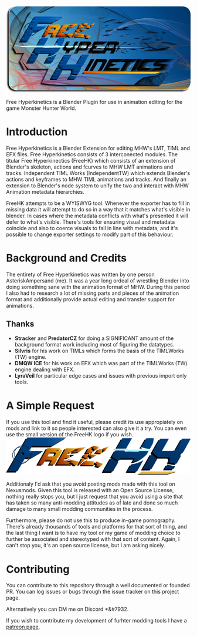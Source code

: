 ![Project Logo](https://github.com/AsteriskAmpersand/MHW-Free-HyperKinetics/blob/main/icons/HKLogo.fw.png?raw=true)

Free Hyperkinetics is a Blender Plugin for use in animation editing for the game Monster Hunter World. 

# Introduction

Free Hyperkinetics is a Blender Extension for editing MHW's LMT, TIML and EFX files. Free Hyperkinetics consists of 3 interconected modules. The titular Free Hyperkinectics (FreeHK) which consists of an extension of Blender's skeleton, actions and fcurves to MHW LMT animations and tracks. Independent TIML Works (IndependentTW) which extends Blender's actions and keyframes to MHW TIML animations and tracks. And finally an extension to Blender's node system to unify the two and interact with MHW Animation metadata hierarchies.

FreeHK attempts to be a WYISWYG tool. Whenever the exporter has to fill in missing data it will attempt to do so in a way that it matches what's visible in blender. In cases where the metadata conflicts with what's presented it will defer to what's visible. There's tools for ensuring visual and metadata coincide and also to coerce visuals to fall in line with metadata, and it's possible to change exporter settings to modify part of this behaviour.

# Background and Credits

The entirety of Free Hyperkinetics was written by one person AsteriskAmpersand (me). It was a year long ordeal of wrestling Blender into doing something sane with the animation format of MHW. During this period I also had to research a lot of missing parts and pieces of the animation format and additionally provide actual editing and transfer support for animations. 

## Thanks
* **Stracker** and **PredatorCZ** for doing a SIGNIFICANT amount of the background format work including most of figuring the datatypes.
* **Silvris** for his work on TIMLs which forms the basis of the TIMLWorks (TW) engine. 
* **DMQW ICE** for his work on EFX which was part of the TIMLWorks (TW) engine dealing with EFX.
* **LyraVeil** for particular edge cases and issues with previous import only tools.

# A Simple Request
If you use this tool and find it useful, please credit its use appropiately on mods and link to it so people interested can also give it a try. You can even use the small version of the FreeHK logo if you wish. 
![TinyLogo](https://github.com/AsteriskAmpersand/MHW-Free-HyperKinetics/blob/main/icons/TinyLogo.fw.png)

Additionaly I'd ask that you avoid posting mods made with this tool on Nexusmods. Given this tool is released with an Open Source License, nothing really stops you, but I just request that you avoid using a site that has taken so many anti-modding attitudes as of late and done so much damage to many small modding communities in the process. 

Furthermore, please do not use this to produce in-game pornography. There's already thousands of tools and platforms for that sort of thing, and the last thing I want is to have my tool or my game of modding choice to further be associated and stereotyped with that sort of content. Again, I can't stop you, it's an open source license, but I am asking nicely.

# Contributing
You can contribute to this repository through a well documented or founded PR.
You can log issues or bugs through the issue tracker on this project page.

Alternatively you can DM me on Discord \*&#7932.

If you wish to contribute my development of furhter modding tools I have a [patreon page](https://www.patreon.com/members?membershipType=active_patron).
